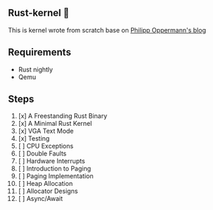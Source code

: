 
## Rust-kernel 🥑

This is kernel wrote from scratch base on [Philipp Oppermann's blog](https://os.phil-opp.com/)

## Requirements

- Rust nightly
- Qemu

## Steps

1. [x] A Freestanding Rust Binary
2. [x] A Minimal Rust Kernel
3. [x] VGA Text Mode
4. [x] Testing
5. [ ] CPU Exceptions
6. [ ] Double Faults
7. [ ] Hardware Interrupts
8. [ ] Introduction to Paging
9. [ ] Paging Implementation
10. [ ] Heap Allocation
11. [ ] Allocator Designs
12. [ ] Async/Await

